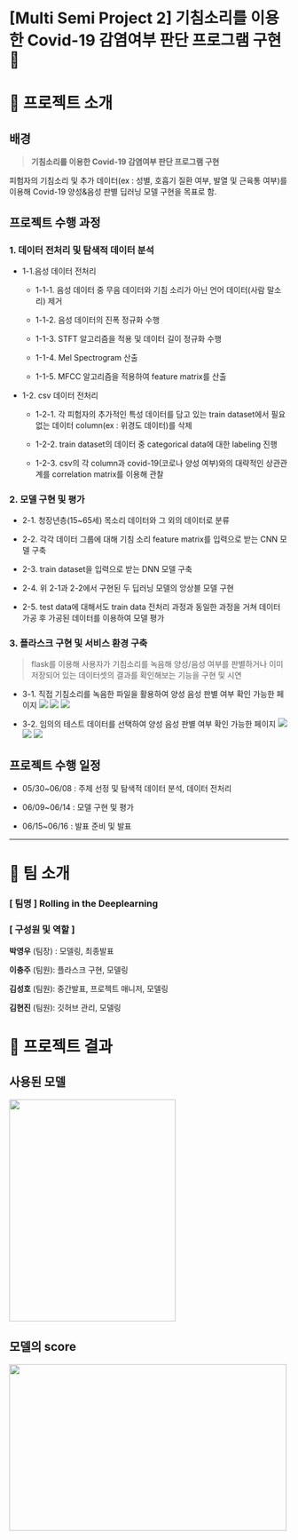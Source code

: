 # [Multi Semi Project 2] 기침소리를 이용한 Covid-19 감염여부 판단 프로그램 구현 🦠

# 📌 프로젝트 소개
##  배경 

> **기침소리를 이용한 Covid-19 감염여부 판단 프로그램 구현**

피험자의 기침소리 및 추가 데이터(ex : 성별, 호흡기 질환 여부, 발열 및 근육통 여부)를 이용해 Covid-19 양성&음성 판별 딥러닝 모델 구현을 목표로 함.



## 프로젝트 수행 과정

### 1. 데이터 전처리 및 탐색적 데이터 분석 

+ 1-1.음성 데이터 전처리 

  + 1-1-1. 음성 데이터 중 무음 데이터와 기침 소리가 아닌 언어 데이터(사람 말소리) 제거

  + 1-1-2. 음성 데이터의 진폭 정규화 수행

  + 1-1-3. STFT 알고리즘을 적용 및 데이터 길이 정규화 수행

  + 1-1-4. Mel Spectrogram 산출

  + 1-1-5. MFCC 알고리즘을 적용하여 feature matrix를 산출

+ 1-2. csv 데이터 전처리 

  + 1-2-1. 각 피험자의 추가적인 특성 데이터를 담고 있는 train dataset에서 필요없는 데이터 column(ex : 위경도 데이터)를 삭제

  + 1-2-2. train dataset의 데이터 중 categorical data에 대한 labeling 진행

  + 1-2-3. csv의 각 column과 covid-19(코로나 양성 여부)와의 대략적인 상관관계를 correlation matrix를 이용해 관찰



### 2. 모델 구현 및 평가

+ 2-1. 청장년층(15~65세) 목소리 데이터와 그 외의 데이터로 분류 

+ 2-2. 각각 데이터 그룹에 대해 기침 소리 feature matrix를 입력으로 받는 CNN 모델 구축 

+ 2-3. train dataset을 입력으로 받는 DNN 모델 구축 

+ 2-4. 위 2-1과 2-2에서 구현된 두 딥러닝 모델의 앙상블 모델 구현

+ 2-5. test data에 대해서도 train data 전처리 과정과 동일한 과정을 거쳐 데이터 가공 후 가공된 데이터를 이용하여 모델 평가



### 3. 플라스크 구현 및 서비스 환경 구축 

> flask를 이용해 사용자가 기침소리를 녹음해 양성/음성 여부를 판별하거나 이미 저장되어 있는 데이터셋의 결과를 확인해보는 기능을 구현 및 시연

+ 3-1. 직접 기침소리를 녹음한 파일을 활용하여 양성 음성 판별 여부 확인 가능한 페이지 
![](README.assets/2022-06-16-09-55-54.png)
![](README.assets/2022-06-16-10-12-21.png)
![](README.assets/테스트_양성.png)

+ 3-2. 임의의 테스트 데이터를 선택하여 양성 음성 판별 여부 확인 가능한 페이지
![](README.assets/2022-06-16-09-56-53.png)
![](README.assets/데이터_음성2.png)
![](README.assets/데이터_양성.png)







## 프로젝트 수행 일정

- 05/30~06/08 : 주제 선정 및 탐색적 데이터 분석, 데이터 전처리

- 06/09~06/14 : 모델 구현 및 평가

- 06/15~06/16 : 발표 준비 및 발표



----
# 📌 팀 소개 
### [ 팀명 ] Rolling in the Deeplearning
### [ 구성원 및 역할 ]

**박영우** (팀장) : 모델링, 최종발표

**이충주** (팀원): 플라스크 구현, 모델링

**김성호** (팀원): 중간발표, 프로젝트 매니저, 모델링

**김현진** (팀원): 깃허브 관리, 모델링


# 📌 프로젝트 결과

## 사용된 모델

<img src="README.assets/다운로드.png" width="300" height="400">

## 모델의 score

<img src="README.assets/캡처.JPG" width="500" height="300">


